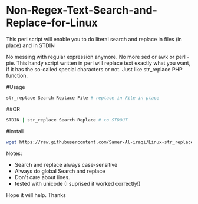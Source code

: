 # Non-Regex-Text-Search-and-Replace-for-Linux

This perl script will enable you to do literal search and replace in files (in place) and in STDIN

No messing with regular expression anymore. No more sed or awk or perl -pie. This handy script written in perl will replace text exactly what you want, if it has the so-called special characters or not. Just like str_replace PHP function.

#Usage
```bash
str_replace Search Replace File # replace in File in place 
```
##OR 
```bash
STDIN | str_replace Search Replace # to STDOUT
```

#install
```bash
wget https://raw.githubusercontent.com/Samer-Al-iraqi/Linux-str_replace/master/str_replace.pl -O /usr/local/str_replace && chmod a+x /usr/local/bin/str_replace
```

Notes:
* Search and replace always case-sensitive 
* Always do global Search and replace
* Don't care about lines.
* tested with unicode (I suprised it worked correctly!)

Hope it will help. Thanks
